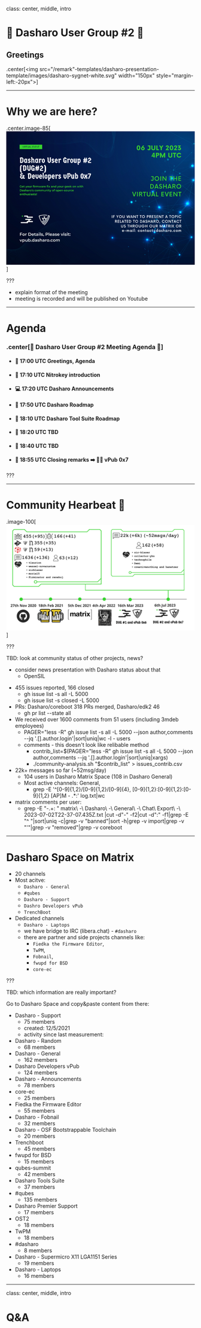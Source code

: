 class: center, middle, intro

# &#x1F44B; Dasharo User Group #2 &#x1F389;

## Greetings

.center[<img src="/remark"-templates/dasharo-presentation-template/images/dasharo-sygnet-white.svg" width="150px" style="margin-left:-20px">]

---

# Why we are here?

.center.image-85[![](/img/dug_2_vpub_7.png)]

???

* explain format of the meeting
* meeting is recorded and will be published on Youtube

---

# Agenda

### .center[&#x1F680; Dasharo User Group #2 Meeting Agenda &#x1F680;]

* #### &#x1F44B; 17:00 UTC Greetings, Agenda
* #### &#x1F9ED; 17:10 UTC Nitrokey introduction
* #### &#x1F4BB; 17:20 UTC Dasharo Announcements
* #### &#x1F9F0; 17:50 UTC Dasharo Roadmap
* #### &#x1F9F0; 18:10 UTC Dasharo Tool Suite Roadmap
* #### &#x1F9F0; 18:20 UTC TBD
* #### &#x1F9F0; 18:40 UTC TBD
* #### &#x1F44F; 18:55 UTC Closing remarks &#x27A1;&#xFE0F; &#x1F37A;&#x1F37B; vPub 0x7

???

---

# Community Hearbeat &#x1F493;

.image-100[![](/img/community_heartbeat_dug_2.png)]

???

TBD: look at community status of other projects, news?
  - consider news presentation with Dasharo status about that
	- OpenSIL

* 455 issues reported, 166 closed
  - gh issue list -s all -L 5000
  - gh issue list -s closed -L 5000
* PRs: Dasharo/coreboot 318 PRs merged, Dasharo/edk2 46
  - gh pr list --state all
* We received over 1600 comments from 51 users (including 3mdeb employees)
  - PAGER="less -R" gh issue list -s all -L 5000 --json author,comments --jq '.[].author.login'|sort|uniq|wc -l - users
  - comments - this doesn't look like relibable method
    - contrib_list=$(PAGER="less -R" gh issue list -s all -L 5000 --json author,comments --jq '.[].author.login'|sort|uniq|xargs)
    - ./community-analysis.sh "$contrib_list" > issues_contrib.csv
* 22k+ messages so far (~52msg/day)
  - 104 users in Dasharo Matrix Space (108 in Dasharo General)
  - Most active channels: General,
	- grep -E '^[0-9]{1,2}/[0-9]{1,2}/[0-9]{4}, [0-9]{1,2}:[0-9]{1,2}:[0-9]{1,2} [AP]M - .*:' log.txt|wc
* matrix comments per user:
	- grep -E "\-.+: " matrix\ -\ Dasharo\ -\ General\ -\ Chat\ Export\ -\ 2023-07-02T22-37-07.435Z.txt |cut -d"-" -f2|cut -d":" -f1|grep -E "^ "|sort|uniq -c|grep -v "banned"|sort -h|grep -v import|grep -v "'"|grep -v "removed"|grep -v coreboot

---

# Dasharo Space on Matrix

* 20 channels
* Most acitve:
  - `Dasharo - General`
  - `#qubes`
  - `Dasharo - Support`
  - `Dashro Developers vPub`
  - `TrenchBoot`
* Dedicated channels
  - `Dasharo - Laptops`
  - we have bridge to IRC (libera.chat) - `#dasharo`
  - there are partner and side projects channels like:
      - `Fiedka the Firmware Editor`,
      - `TwPM`,
      - `Fobnail`,
      - `fwupd for BSD`
      - `core-ec`

???

TBD: which information are really important?

Go to Dasharo Space and copy&paste content from there:

* Dasharo - Support
  - 75 members
  - created: 12/5/2021
  - activity since last measurement:
* Dasharo - Random
  - 68 members
* Dasharo - General
  - 162 members
* Dasharo Developers vPub
  - 124 members
* Dasharo - Announcements
  - 78 members
* core-ec
  - 25 members
* Fiedka the Firmware Editor
  - 55 members
* Dasharo - Fobnail
  - 32 members
* Dasharo - OSF Bootstrappable Toolchain
  - 20 members
* Trenchboot
  - 45 members
* fwupd for BSD
  - 15 members
* qubes-summit
  - 42 members
* Dasharo Tools Suite
  - 37 members
* #qubes
  - 135 members
* Dasharo Premier Support
  - 17 members
* OST2
  - 18 members
* TwPM
  - 18 members
* #dasharo
  - 8 members
* Dasharo - Supermicro X11 LGA1151 Series
  - 19 members
* Dasharo - Laptops
  - 16 members

---
class: center, middle, intro

# Q&A
